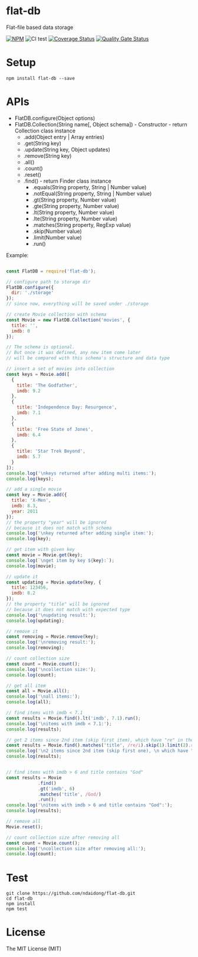 # flat-db
Flat-file based data storage

[![NPM](https://badge.fury.io/js/flat-db.svg)](https://badge.fury.io/js/flat-db)
![CI test](https://github.com/ndaidong/flat-db/workflows/ci-test/badge.svg)
[![Coverage Status](https://coveralls.io/repos/github/ndaidong/flat-db/badge.svg)](https://coveralls.io/github/ndaidong/flat-db)
[![Quality Gate Status](https://sonarcloud.io/api/project_badges/measure?project=ndaidong_flat-db&metric=alert_status)](https://sonarcloud.io/dashboard?id=ndaidong_flat-db)


# Setup

```
npm install flat-db --save
```

# APIs

- FlatDB.configure(Object options)
- FlatDB.Collection(String name[, Object schema]) - Constructor - return Collection class instance
  - .add(Object entry | Array entries)
  - .get(String key)
  - .update(String key, Object updates)
  - .remove(String key)
  - .all()
  - .count()
  - .reset()
  - .find() - return Finder class instance
    - .equals(String property, String | Number value)
    - .notEqual(String property, String | Number value)
    - .gt(String property, Number value)
    - .gte(String property, Number value)
    - .lt(String property, Number value)
    - .lte(String property, Number value)
    - .matches(String property, RegExp value)
    - .skip(Number value)
    - .limit(Number value)
    - .run()


Example:

```js

const FlatDB = require('flat-db');

// configure path to storage dir
FlatDB.configure({
  dir: './storage'
});
// since now, everything will be saved under ./storage

// create Movie collection with schema
const Movie = new FlatDB.Collection('movies', {
  title: '',
  imdb: 0
});

// The schema is optional.
// But once it was defined, any new item come later
// will be compared with this schema's structure and data type

// insert a set of movies into collection
const keys = Movie.add([
  {
    title: 'The Godfather',
    imdb: 9.2
  },
  {
    title: 'Independence Day: Resurgence',
    imdb: 7.1
  },
  {
    title: 'Free State of Jones',
    imdb: 6.4
  },
  {
    title: 'Star Trek Beyond',
    imdb: 5.7
  }
]);
console.log('\nkeys returned after adding multi items:');
console.log(keys);

// add a single movie
const key = Movie.add({
  title: 'X-Men',
  imdb: 8.3,
  year: 2011
});
// the property "year" will be ignored
// because it does not match with schema
console.log('\nkey returned after adding single item:');
console.log(key);

// get item with given key
const movie = Movie.get(key);
console.log(`\nget item by key ${key}:`);
console.log(movie);

// update it
const updating = Movie.update(key, {
  title: 123456,
  imdb: 8.2
});
// the property "title" will be ignored
// because it does not match with expected type
console.log('\nupdating result:');
console.log(updating);

// remove it
const removing = Movie.remove(key);
console.log('\nremoving result:');
console.log(removing);

// count collection size
const count = Movie.count();
console.log('\ncollection size:');
console.log(count);

// get all item
const all = Movie.all();
console.log('\nall items:');
console.log(all);

// find items with imdb < 7.1
const results = Movie.find().lt('imdb', 7.1).run();
console.log('\nitems with imdb < 7.1:');
console.log(results);

// get 2 items since 2nd item (skip first item), which have "re" in the title
const results = Movie.find().matches('title', /re/i).skip(1).limit(2).run();
console.log('\n2 items since 2nd item (skip first one), \n which have "re" in the title:');
console.log(results);


// find items with imdb > 6 and title contains "God"
const results = Movie
            .find()
            .gt('imdb', 6)
            .matches('title', /God/)
            .run();
console.log('\nitems with imdb > 6 and title contains "God":');
console.log(results);

// remove all
Movie.reset();

// count collection size after removing all
const count = Movie.count();
console.log('\ncollection size after removing all:');
console.log(count);
```

# Test

```
git clone https://github.com/ndaidong/flat-db.git
cd flat-db
npm install
npm test
```

# License

The MIT License (MIT)

